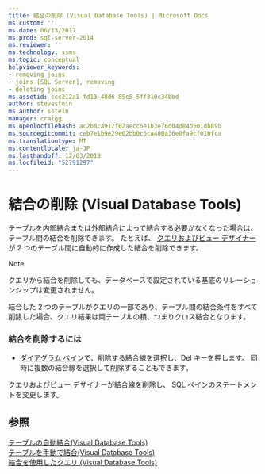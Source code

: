 ```yaml
---
title: 結合の削除 (Visual Database Tools) | Microsoft Docs
ms.custom: ''
ms.date: 06/13/2017
ms.prod: sql-server-2014
ms.reviewer: ''
ms.technology: ssms
ms.topic: conceptual
helpviewer_keywords:
- removing joins
- joins [SQL Server], removing
- deleting joins
ms.assetid: ccc212a1-fd13-48d6-85e5-5ff310c34bbd
author: stevestein
ms.author: sstein
manager: craigg
ms.openlocfilehash: ac2b8ca912f02aecc5e1b3e76d04d84b501db89b
ms.sourcegitcommit: ceb7e1b9e29e02bb0c6ca400a36e0fa9cf010fca
ms.translationtype: MT
ms.contentlocale: ja-JP
ms.lasthandoff: 12/03/2018
ms.locfileid: "52791297"
---
```

# <a name="remove-joins-visual-database-tools"></a>結合の削除 (Visual Database Tools)
  テーブルを内部結合または外部結合によって結合する必要がなくなった場合は、テーブル間の結合を削除できます。 たとえば、 [クエリおよびビュー デザイナー](visual-database-tools.md) が 2 つのテーブル間に自動的に作成した結合を削除できます。  
  
> [!NOTE]  
>  クエリから結合を削除しても、データベースで設定されている基底のリレーションシップは変更されません。  
  
 結合した 2 つのテーブルがクエリの一部であり、テーブル間の結合条件をすべて削除した場合、クエリ結果は両テーブルの積、つまりクロス結合となります。  
  
### <a name="to-remove-a-join"></a>結合を削除するには  
  
-   [ダイアグラム ペイン](diagram-pane-visual-database-tools.md)で、削除する結合線を選択し、Del キーを押します。 同時に複数の結合線を選択して削除することもできます。  
  
 クエリおよびビュー デザイナーが結合線を削除し、 [SQL ペイン](sql-pane-visual-database-tools.md)のステートメントを変更します。  
  
## <a name="see-also"></a>参照  
 [テーブルの自動結合&#40;Visual Database Tools&#41;](join-tables-automatically-visual-database-tools.md)   
 [テーブルを手動で結合&#40;Visual Database Tools&#41;](join-tables-manually-visual-database-tools.md)   
 [結合を使用したクエリ (Visual Database Tools)](query-with-joins-visual-database-tools.md)  
  
  
